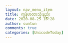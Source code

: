 ```yaml
---
layout: nav_menu_item
title: ကွန်ဗာတာသုံးနည်း
date: 2020-08-25 16:28
author: suntun
comments: true
categories: [UnicodeToday]
---
```


